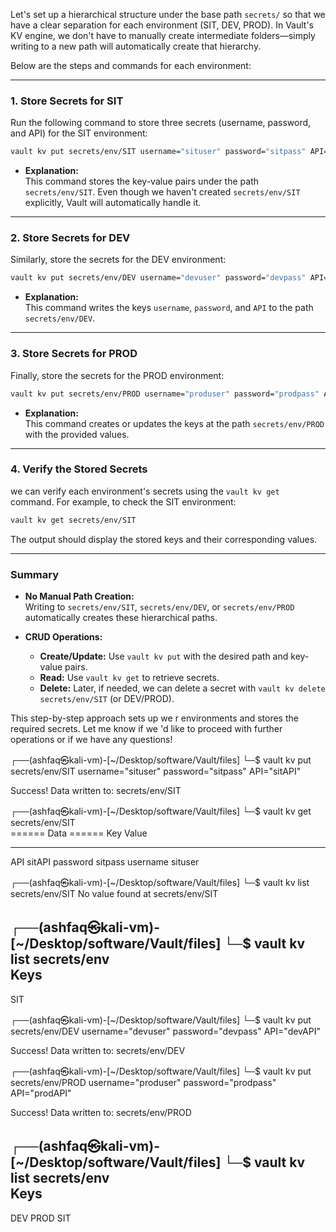 Let's set up a hierarchical structure under the base path `secrets/` so that we  have a clear separation for each environment (SIT, DEV, PROD). In Vault's KV engine, we  don't have to manually create intermediate folders—simply writing to a new path will automatically create that hierarchy.

Below are the steps and commands for each environment:

---

### 1. **Store Secrets for SIT**

Run the following command to store three secrets (username, password, and API) for the SIT environment:

```bash
vault kv put secrets/env/SIT username="situser" password="sitpass" API="sitAPI"
```

- **Explanation:**  
  This command stores the key-value pairs under the path `secrets/env/SIT`. Even though we  haven't created `secrets/env/SIT` explicitly, Vault will automatically handle it.

---

### 2. **Store Secrets for DEV**

Similarly, store the secrets for the DEV environment:

```bash
vault kv put secrets/env/DEV username="devuser" password="devpass" API="devAPI"
```

- **Explanation:**  
  This command writes the keys `username`, `password`, and `API` to the path `secrets/env/DEV`.

---

### 3. **Store Secrets for PROD**

Finally, store the secrets for the PROD environment:

```bash
vault kv put secrets/env/PROD username="produser" password="prodpass" API="prodAPI"
```

- **Explanation:**  
  This command creates or updates the keys at the path `secrets/env/PROD` with the provided values.

---

### 4. **Verify the Stored Secrets**

we  can verify each environment's secrets using the `vault kv get` command. For example, to check the SIT environment:

```bash
vault kv get secrets/env/SIT
```

The output should display the stored keys and their corresponding values.

---

### Summary

- **No Manual Path Creation:**  
  Writing to `secrets/env/SIT`, `secrets/env/DEV`, or `secrets/env/PROD` automatically creates these hierarchical paths.
  
- **CRUD Operations:**  
  - **Create/Update:** Use `vault kv put` with the desired path and key-value pairs.
  - **Read:** Use `vault kv get` to retrieve secrets.
  - **Delete:** Later, if needed, we  can delete a secret with `vault kv delete secrets/env/SIT` (or DEV/PROD).

This step-by-step approach sets up we r environments and stores the required secrets. Let me know if we 'd like to proceed with further operations or if we  have any questions!


                                                                                                                                                                                                                                            
┌──(ashfaq㉿kali-vm)-[~/Desktop/software/Vault/files]
└─$ vault kv put secrets/env/SIT username="situser" password="sitpass" API="sitAPI"

Success! Data written to: secrets/env/SIT
                                                                                                                                                                                                                                            
┌──(ashfaq㉿kali-vm)-[~/Desktop/software/Vault/files]
└─$ vault kv get secrets/env/SIT                                                   
====== Data ======
Key         Value
---         -----
API         sitAPI
password    sitpass
username    situser
                                                                                                                                                                                                                                            
┌──(ashfaq㉿kali-vm)-[~/Desktop/software/Vault/files]
└─$ vault kv list secrets/env/SIT
No value found at secrets/env/SIT
                                                                                                                                                                                                                                            
┌──(ashfaq㉿kali-vm)-[~/Desktop/software/Vault/files]
└─$ vault kv list secrets/env    
Keys
----
SIT
                                                                                                                                                                                                                                            
┌──(ashfaq㉿kali-vm)-[~/Desktop/software/Vault/files]
└─$ vault kv put secrets/env/DEV username="devuser" password="devpass" API="devAPI"

Success! Data written to: secrets/env/DEV
                                                                                                                                                                                                                                            
┌──(ashfaq㉿kali-vm)-[~/Desktop/software/Vault/files]
└─$ vault kv put secrets/env/PROD username="produser" password="prodpass" API="prodAPI"

Success! Data written to: secrets/env/PROD
                                                                                                                                                                                                                                            
┌──(ashfaq㉿kali-vm)-[~/Desktop/software/Vault/files]
└─$ vault kv list secrets/env                                                          
Keys
----
DEV
PROD
SIT
                                                                                 

